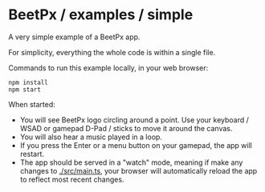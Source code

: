 # BeetPx / examples / simple

A very simple example of a BeetPx app.

For simplicity, everything the whole code is within a single file.

Commands to run this example locally, in your web browser:

```
npm install
npm start
```

When started:

- You will see BeetPx logo circling around a point. Use your keyboard / WSAD or gamepad D-Pad / sticks to move it around the canvas.
- You will also hear a music played in a loop.
- If you press the Enter or a menu button on your gamepad, the app will restart.
- The app should be served in a "watch" mode, meaning if make any changes to [./src/main.ts](src/main.ts), your browser will automatically reload the app to reflect most recent changes.
